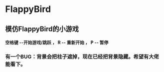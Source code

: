 # FlappyBird
## 模仿FlappyBird的小游戏
#### 空格键 --开始游戏/跳跃 ， R -- 重新开始 ， P -- 暂停
### 有一个BUG：背景会把柱子遮掉，现在已经把背景隐藏。希望有大佬能看下。
